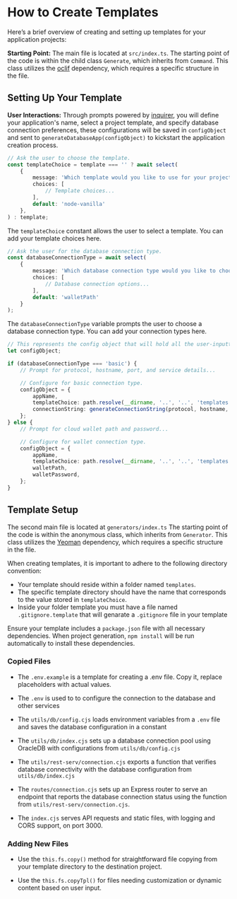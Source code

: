 
# How to Create Templates

Here’s a brief overview of creating and setting up templates for your application projects:

**Starting Point:** The main file is located at `src/index.ts`. The starting point of the code is within the child class `Generate`, which inherits from `Command`. This class utilizes the [oclif](https://oclif.io/docs/commands) dependency, which requires a specific structure in the file.

## Setting Up Your Template

**User Interactions:** Through prompts powered by [inquirer](https://www.npmjs.com/package/inquirer), you will define your application's name, select a project template, and specify database connection preferences, these configurations will be saved in 
 `configObject`  and sent to `generateDatabaseApp(configObject)` to kickstart the application creation process.

```typescript
// Ask the user to choose the template.
const templateChoice = template === '' ? await select(
    {
        message: 'Which template would you like to use for your project?',
        choices: [
            // Template choices...
        ],
        default: 'node-vanilla'
    },
) : template;
```

The `templateChoice` constant allows the user to select a template. You can add your template choices here.


```typescript
// Ask the user for the database connection type.
const databaseConnectionType = await select(
    {
        message: 'Which database connection type would you like to choose?',
        choices: [
            // Database connection options...
        ],
        default: 'walletPath'
    }
);
```

The `databaseConnectionType` variable prompts the user to choose a database connection type. You can add your connection types here.

```typescript
// This represents the config object that will hold all the user-inputted information.
let configObject;

if (databaseConnectionType === 'basic') {
    // Prompt for protocol, hostname, port, and service details...

    // Configure for basic connection type.
    configObject = {
        appName,
        templateChoice: path.resolve(__dirname, '..', '..', 'templates', templateChoice),
        connectionString: generateConnectionString(protocol, hostname, port, serviceValue)
    };
} else {
    // Prompt for cloud wallet path and password...

    // Configure for wallet connection type.
    configObject = {
        appName,
        templateChoice: path.resolve(__dirname, '..', '..', 'templates', templateChoice),
        walletPath,
        walletPassword,
    };
}
```

## Template Setup 

The second main file is located at `generators/index.ts` The starting point of the code is within the anonymous class, which inherits from `Generator`. This class utilizes the [Yeoman](https://yeoman.io/authoring/) dependency, which requires a specific structure in the file.

When creating templates, it is important to adhere to the following directory convention:

- Your template should reside within a folder named `templates`.
- The specific template directory should have the name that corresponds to the value stored in `templateChoice`.
- Inside your folder template you must have a file named `.gitignore.template` that will genarate a `.gitignore` file in your template

Ensure your template includes a `package.json` file with all necessary dependencies. When project generation, `npm install` will be run automatically to install these dependencies.

### Copied Files

- The `.env.example` is a template for creating a .env file. Copy it, replace placeholders with actual values.

- The `.env` is used to to configure the connection to the database and other services

- The `utils/db/config.cjs` loads environment variables from a `.env` file and saves the database configuration in a constant

- The `utils/db/index.cjs` sets up a database connection pool using OracleDB with configurations from `utils/db/config.cjs`

- The `utils/rest-serv/connection.cjs` exports a function that verifies database connectivity with the database configuration from `utils/db/index.cjs`

- The `routes/connection.cjs` sets up an Express router to serve an endpoint that reports the database connection status using the function from `utils/rest-serv/connection.cjs`.

- The `index.cjs` serves API requests and static files, with logging and CORS support, on port 3000.


### Adding New Files 

- Use the `this.fs.copy()` method for straightforward file copying from your template directory to the destination project.

- Use the `this.fs.copyTpl()` for files needing customization or dynamic content based on user input.